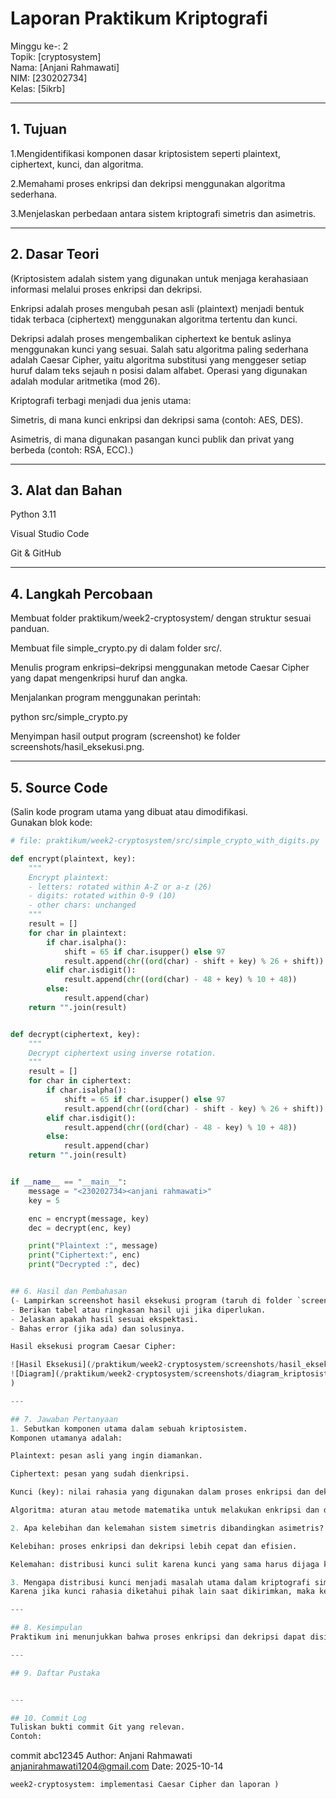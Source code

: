 # Laporan Praktikum Kriptografi
Minggu ke-: 2  
Topik: [cryptosystem]  
Nama: [Anjani Rahmawati]  
NIM: [230202734]  
Kelas: [5ikrb]  

---

## 1. Tujuan
1.Mengidentifikasi komponen dasar kriptosistem seperti plaintext, ciphertext, kunci, dan algoritma.

2.Memahami proses enkripsi dan dekripsi menggunakan algoritma sederhana.

3.Menjelaskan perbedaan antara sistem kriptografi simetris dan asimetris.

---

## 2. Dasar Teori
(Kriptosistem adalah sistem yang digunakan untuk menjaga kerahasiaan informasi melalui proses enkripsi dan dekripsi.

Enkripsi adalah proses mengubah pesan asli (plaintext) menjadi bentuk tidak terbaca (ciphertext) menggunakan algoritma tertentu dan kunci.

Dekripsi adalah proses mengembalikan ciphertext ke bentuk aslinya menggunakan kunci yang sesuai.
Salah satu algoritma paling sederhana adalah Caesar Cipher, yaitu algoritma substitusi yang menggeser setiap huruf dalam teks sejauh n posisi dalam alfabet. Operasi yang digunakan adalah modular aritmetika (mod 26).

Kriptografi terbagi menjadi dua jenis utama:

Simetris, di mana kunci enkripsi dan dekripsi sama (contoh: AES, DES).

Asimetris, di mana digunakan pasangan kunci publik dan privat yang berbeda (contoh: RSA, ECC).)

---

## 3. Alat dan Bahan
Python 3.11

Visual Studio Code

Git & GitHub

---

## 4. Langkah Percobaan
Membuat folder praktikum/week2-cryptosystem/ dengan struktur sesuai panduan.

Membuat file simple_crypto.py di dalam folder src/.

Menulis program enkripsi–dekripsi menggunakan metode Caesar Cipher yang dapat mengenkripsi huruf dan angka.

Menjalankan program menggunakan perintah:

python src/simple_crypto.py


Menyimpan hasil output program (screenshot) ke folder screenshots/hasil_eksekusi.png.

---

## 5. Source Code
(Salin kode program utama yang dibuat atau dimodifikasi.  
Gunakan blok kode:

```python
# file: praktikum/week2-cryptosystem/src/simple_crypto_with_digits.py

def encrypt(plaintext, key):
    """
    Encrypt plaintext:
    - letters: rotated within A-Z or a-z (26)
    - digits: rotated within 0-9 (10)
    - other chars: unchanged
    """
    result = []
    for char in plaintext:
        if char.isalpha():
            shift = 65 if char.isupper() else 97
            result.append(chr((ord(char) - shift + key) % 26 + shift))
        elif char.isdigit():
            result.append(chr((ord(char) - 48 + key) % 10 + 48))
        else:
            result.append(char)
    return "".join(result)


def decrypt(ciphertext, key):
    """
    Decrypt ciphertext using inverse rotation.
    """
    result = []
    for char in ciphertext:
        if char.isalpha():
            shift = 65 if char.isupper() else 97
            result.append(chr((ord(char) - shift - key) % 26 + shift))
        elif char.isdigit():
            result.append(chr((ord(char) - 48 - key) % 10 + 48))
        else:
            result.append(char)
    return "".join(result)


if __name__ == "__main__":
    message = "<230202734><anjani rahmawati>"
    key = 5  

    enc = encrypt(message, key)
    dec = decrypt(enc, key)

    print("Plaintext :", message)
    print("Ciphertext:", enc)
    print("Decrypted :", dec)


## 6. Hasil dan Pembahasan
(- Lampirkan screenshot hasil eksekusi program (taruh di folder `screenshots/`).  
- Berikan tabel atau ringkasan hasil uji jika diperlukan.  
- Jelaskan apakah hasil sesuai ekspektasi.  
- Bahas error (jika ada) dan solusinya. 

Hasil eksekusi program Caesar Cipher:

![Hasil Eksekusi](/praktikum/week2-cryptosystem/screenshots/hasil_eksekusi.png.png)
![Diagram](/praktikum/week2-cryptosystem/screenshots/diagram_kriptosistem.png)
)

---

## 7. Jawaban Pertanyaan
1. Sebutkan komponen utama dalam sebuah kriptosistem.
Komponen utamanya adalah:

Plaintext: pesan asli yang ingin diamankan.

Ciphertext: pesan yang sudah dienkripsi.

Kunci (key): nilai rahasia yang digunakan dalam proses enkripsi dan dekripsi.

Algoritma: aturan atau metode matematika untuk melakukan enkripsi dan dekripsi.

2. Apa kelebihan dan kelemahan sistem simetris dibandingkan asimetris?

Kelebihan: proses enkripsi dan dekripsi lebih cepat dan efisien.

Kelemahan: distribusi kunci sulit karena kunci yang sama harus dijaga kerahasiaannya oleh kedua pihak.

3. Mengapa distribusi kunci menjadi masalah utama dalam kriptografi simetris?
Karena jika kunci rahasia diketahui pihak lain saat dikirimkan, maka keamanan seluruh sistem dapat terancam. Distribusi kunci memerlukan saluran komunikasi yang aman agar tidak disadap.

---

## 8. Kesimpulan
Praktikum ini menunjukkan bahwa proses enkripsi dan dekripsi dapat disimulasikan dengan algoritma sederhana seperti Caesar Cipher. Mahasiswa dapat memahami konsep dasar kriptosistem, fungsi kunci, serta perbedaan antara sistem simetris dan asimetris.

---

## 9. Daftar Pustaka


---

## 10. Commit Log
Tuliskan bukti commit Git yang relevan.  
Contoh:
```
commit abc12345
Author: Anjani Rahmawati <anjanirahmawati1204@gmail.com>
Date:   2025-10-14

    week2-cryptosystem: implementasi Caesar Cipher dan laporan )
```
